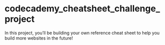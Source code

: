 # codecademy_cheatsheet_challenge_project
In this project, you’ll be building your own reference cheat sheet to help you build more websites in the future!
